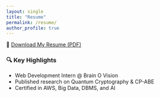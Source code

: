 ```yaml
---
layout: single
title: "Resume"
permalink: /resume/
author_profile: true
---
```


📄 [Download My Resume (PDF)](/assets/files/Karthik_Uppalapati_Resume.pdf)

### 🔍 Key Highlights

- Web Development Intern @ Brain O Vision  
- Published research on Quantum Cryptography & CP-ABE  
- Certified in AWS, Big Data, DBMS, and AI  
